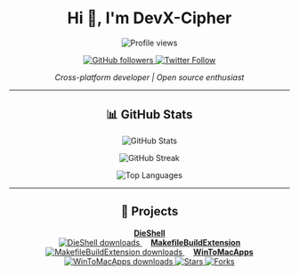 <h1 align="center">Hi 👋, I'm DevX-Cipher</h1>
<p align="center">
  <img src="https://komarev.com/ghpvc/?username=DevX-Cipher&label=Profile%20views&color=0e75b6&style=flat" alt="Profile views" />
</p>

<p align="center">
  <a href="https://github.com/DevX-Cipher" target="_blank" rel="noreferrer">
    <img alt="GitHub followers" src="https://img.shields.io/github/followers/DevX-Cipher?style=social" />
  </a>
  <a href="https://twitter.com/your_twitter" target="_blank" rel="noreferrer">
    <img alt="Twitter Follow" src="https://img.shields.io/twitter/follow/your_twitter?style=social" />
  </a>
  <!-- Add more social badges as you like -->
</p>

<p align="center">
  <em>Cross-platform developer | Open source enthusiast</em>
</p>

---

<h2 align="center">📊 GitHub Stats</h2>
<p align="center">
  <img src="https://github-readme-stats.vercel.app/api?username=DevX-Cipher&show_icons=true&theme=radical&hide_title=true" alt="GitHub Stats" />
</p>
<p align="center">
  <img src="https://github-readme-streak-stats.herokuapp.com/?user=DevX-Cipher&theme=radical" alt="GitHub Streak" />
</p>
<p align="center">
  <img src="https://github-readme-stats.vercel.app/api/top-langs?username=DevX-Cipher&show_icons=true&theme=radical&layout=compact" alt="Top Languages" />
</p>

---

<h2 align="center">🚀 Projects</h2>
<p align="center">
  <a href="https://github.com/DevX-Cipher/DieShell" target="_blank" rel="noreferrer">
    <b>DieShell</b><br />
    <img src="https://img.shields.io/github/downloads/DevX-Cipher/DieShell/total?label=Downloads&color=black" alt="DieShell downloads" />
  </a>
  &nbsp;&nbsp;&nbsp;
  <a href="https://github.com/DevX-Cipher/MakefileBuildExtension" target="_blank" rel="noreferrer">
    <b>MakefileBuildExtension</b><br />
    <img src="https://img.shields.io/github/downloads/DevX-Cipher/MakefileBuildExtension/total?label=Downloads&color=black" alt="MakefileBuildExtension downloads" />
  </a>
  &nbsp;&nbsp;&nbsp;
  <a href="https://github.com/DevX-Cipher/WinToMacApps" target="_blank" rel="noreferrer">
    <b>WinToMacApps</b><br />
    <img src="https://img.shields.io/github/downloads/DevX-Cipher/WinToMacApps/total?label=Downloads&color=black" alt="WinToMacApps downloads" />
    <img src="https://img.shields.io/github/stars/DevX-Cipher/WinToMacApps?style=social" alt="Stars" />
    <img src="https://img.shields.io/github/forks/DevX-Cipher/WinToMacApps?style=social" alt="Forks" />
  </a>
</p>
